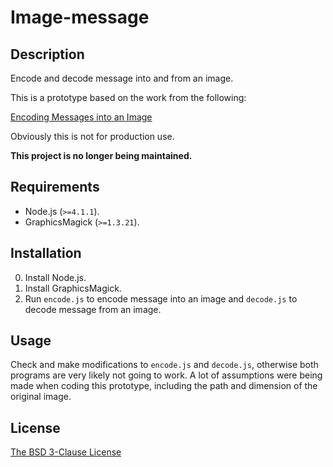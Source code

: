 # Image-message #

## Description ##

Encode and decode message into and from an image.

This is a prototype based on the work from the following:

[Encoding Messages into an Image](http://lucascozby.com/2015/09/15/encoding-messages-into-an-image/)

Obviously this is not for production use.

**This project is no longer being maintained.**

## Requirements ##

* Node.js (`>=4.1.1`).
* GraphicsMagick (`>=1.3.21`).

## Installation ##

0. Install Node.js.
1. Install GraphicsMagick.
2. Run `encode.js` to encode message into an image and `decode.js` to decode
   message from an image.

## Usage ##

Check and make modifications to `encode.js` and `decode.js`, otherwise both
programs are very likely not going to work. A lot of assumptions were being made
when coding this prototype, including the path and dimension of the original
image.

## License ##

[The BSD 3-Clause License](http://opensource.org/licenses/BSD-3-Clause)
